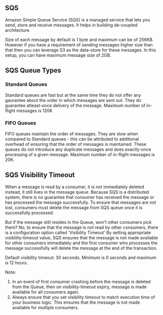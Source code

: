 ## SQS
Amazon Simple Queue Service (SQS) is a managed service that lets you send, store and receive messages. 
It helps in building de-coupled architecture.

Size of each message by default is 1 byte and maximum can be of 256KB. However if you have a requirement of sending
messages higher size than that then you can leverage S3 as the data-store for these messages. In this setup, you can 
have maximum message size of 2GB.

## SQS Queue Types
### Standard Queues
Standard queues are fast but at the same time they do not offer any gaurantee about the order in which messages are sent out.
They do guarantee atleast-once delivery of the message.
Maximum number of in-flight messages is 120K

### FIFO Queues
FIFO queues maintain the order of messages. They are slow when compared to Standard queues - this can be attributed to 
additional overhead of ensuring that the order of messages is maintained. 
These queues do not introduce any duplicate messages and does exactly-once processing of a given message.
Maximum number of in-flight messages is 20K.

## SQS Visibility Timeout
When a message is read by a consumer, it is not immediately deleted instead, it still lives in the message queue. Because SQS
is a distributed system, there is no guarantee that consumer has received the message or has processed the message successfully.
To ensure that messages are not lost, consumers must delete the message from SQS queue once it is successfully processed.

But if the message still resides in the Queue, won't other consumers pick them?
No, to ensure that the message is not read by other consumers, there is a configuration option called 'Visibility Timeout'
By setting appropriate visibility-timeout value, SQS ensures that the message is not made available for other consumers immediately and 
the first consumer who processes the message successfully will delete the message at the end of the transaction.

Default visibility timeout: 30 seconds. Minimum is 0 seconds and maximum is 12 hours.

Note:
1. In an event of first consumer crashing before the message is deleted from the Queue, then on visibility-timeout expiry, message  is made available for all consumers again.
2. Always ensure that you set visibility timeout to match execution time of your business logic. This ensures that the message is not made available for multiple consumers.